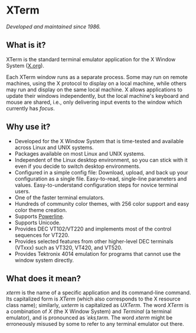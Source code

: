 # XTerm

*Developed and maintained since 1986.*

## What is it?

XTerm is the standard terminal emulator application for the X Window System ([X.org](https://x.org/)).

Each XTerm window runs as a separate process. Some may run on remote machines, using the X protocol to display on a local machine, while others may run and display on the same local machine. X allows applications to update their windows independently, but the local machine's keyboard and mouse are shared, i.e., only delivering input events to the window which currently has *focus*.

## Why use it?

* Developed for the X Window System that is time-tested and available across Linux and UNIX systems.
* Packages available on most Linux and UNIX systems.
* Independent of the Linux desktop environment, so you can stick with it even if you decide to switch desktop environments.
* Configured in a simple config file: Download, upload, and back up your configuration as a single file. Easy-to-read, single-line parameters and values. Easy-to-understand configuration steps for novice terminal users.
* One of the faster terminal emulators.
* Hundreds of community color themes, with 256 color support and easy color theme creation.
* Supports [Powerline](https://powerline.readthedocs.io/en/master/overview.html).
* Supports Unicode.
* Provides DEC VT102/VT220 and implements most of the control sequences for VT220.
* Provides selected features from other higher-level DEC terminals (VTxxx) such as VT320, VT420, and VT520.
* Provides Tektronix 4014 emulation for programs that cannot use the window system directly.

## What does it mean?

*xterm* is the name of a specific application and its command-line command. Its capitalized form is *XTerm* (which also corresponds to the X resource class name); similarly, *uxterm* is capitalized as *UXTerm*. The word *XTerm* is a combination of *X* (the X Window System) and *Terminal* (a terminal emulator), and is pronounced as *ˈeksˌtərm*. The word *xterm* might be erroneously misused by some to refer to any terminal emulator out there.

